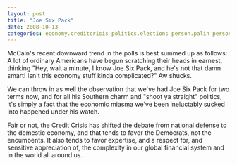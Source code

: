 ```yaml
---
layout: post
title: "Joe Six Pack"
date: 2008-10-13
categories: economy.creditcrisis politics.elections person.palin person politics economy
---
```


McCain's recent downward trend in the polls is best summed up as follows: A lot
of ordinary Americans have begun scratching their heads in earnest, thinking
"Hey, wait a minute, I know Joe Six Pack, and he's not that damn smart! Isn't
this economy stuff kinda complicated?" Aw shucks.

We can throw in as well the observation that we've had Joe Six Pack for two
terms now, and for all his Southern charm and "shoot ya straight" politics, it's
simply a fact that the economic miasma we've been ineluctably sucked into
happened under his watch.

Fair or not, the Credit Crisis has shifted the debate from national defense to
the domestic economy, and that tends to favor the Democrats, not the encumbents.
It also tends to favor expertise, and a respect for, and sensitive appreciation
of, the complexity in our global financial system and in the world all around
us.